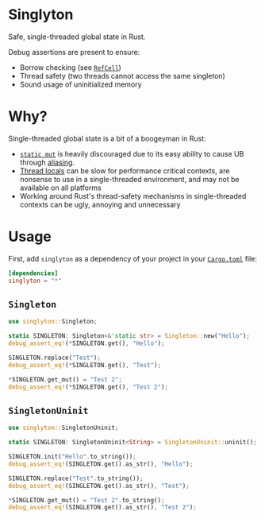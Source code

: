 # Singlyton

Safe, single-threaded global state in Rust.

Debug assertions are present to ensure:

* Borrow checking (see [`RefCell`](https://doc.rust-lang.org/std/cell/struct.RefCell.html))
* Thread safety (two threads cannot access the same singleton)
* Sound usage of uninitialized memory

# Why?

Single-threaded global state is a bit of a boogeyman in Rust:

* [`static mut`](https://doc.rust-lang.org/reference/items/static-items.html#mutable-statics) is heavily discouraged due to its easy ability to cause UB through [aliasing](https://doc.rust-lang.org/nomicon/aliasing.html).
* [Thread locals](https://doc.rust-lang.org/std/thread/struct.LocalKey.html) can be slow for performance critical contexts, are nonsense to use in a single-threaded environment, and may not be available on all platforms
* Working around Rust's thread-safety mechanisms in single-threaded contexts can be ugly, annoying and unnecessary

# Usage

First, add `singlyton` as a dependency of your project in your [`Cargo.toml`](https://doc.rust-lang.org/cargo/reference/manifest.html) file:

```toml
[dependencies]
singlyton = "*"
```

## `Singleton`

```rust
use singlyton::Singleton;

static SINGLETON: Singleton<&'static str> = Singleton::new("Hello");
debug_assert_eq!(*SINGLETON.get(), "Hello");

SINGLETON.replace("Test");
debug_assert_eq!(*SINGLETON.get(), "Test");

*SINGLETON.get_mut() = "Test 2";
debug_assert_eq!(*SINGLETON.get(), "Test 2");
```

## `SingletonUninit`

```rust
use singlyton::SingletonUninit;

static SINGLETON: SingletonUninit<String> = SingletonUninit::uninit();

SINGLETON.init("Hello".to_string());
debug_assert_eq!(SINGLETON.get().as_str(), "Hello");

SINGLETON.replace("Test".to_string());
debug_assert_eq!(SINGLETON.get().as_str(), "Test");

*SINGLETON.get_mut() = "Test 2".to_string();
debug_assert_eq!(SINGLETON.get().as_str(), "Test 2");
```
